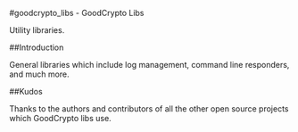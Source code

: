 #goodcrypto_libs - GoodCrypto Libs

Utility libraries.


##Introduction

General libraries which include log management, command line responders, and much more.

##Kudos

Thanks to the authors and contributors of all the other open source projects which GoodCrypto libs use.

